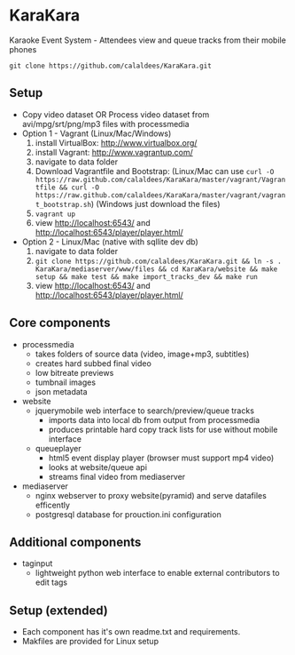 KaraKara
========

Karaoke Event System - Attendees view and queue tracks from their mobile phones

    git clone https://github.com/calaldees/KaraKara.git


Setup
-----

* Copy video dataset OR Process video dataset from avi/mpg/srt/png/mp3 files with processmedia
* Option 1 - Vagrant (Linux/Mac/Windows)
   1. install VirtualBox: <http://www.virtualbox.org/>
   2. install Vagrant: <http://www.vagrantup.com/>
   3. navigate to data folder
   4. Download Vagrantfile and Bootstrap: (Linux/Mac can use `curl -O https://raw.github.com/calaldees/KaraKara/master/vagrant/Vagrantfile && curl -O https://raw.github.com/calaldees/KaraKara/master/vagrant/vagrant_bootstrap.sh`) (Windows just download the files)
   5. `vagrant up`
   5. view <http://localhost:6543/> and <http://localhost:6543/player/player.html/>
* Option 2 - Linux/Mac (native with sqllite dev db)
   1. navigate to data folder
   2. `git clone https://github.com/calaldees/KaraKara.git && ln -s . KaraKara/mediaserver/www/files && cd KaraKara/website && make setup && make test && make import_tracks_dev && make run`
   3. view <http://localhost:6543/> and <http://localhost:6543/player/player.html/>



Core components
---------------

* processmedia
  * takes folders of source data (video, image+mp3, subtitles)
  * creates hard subbed final video
  * low bitreate previews
  * tumbnail images
  * json metadata
* website
  * jquerymobile web interface to search/preview/queue tracks
    * imports data into local db from output from processmedia
    * produces printable hard copy track lists for use without mobile interface
  * queueplayer
    * html5 event display player (browser must support mp4 video)
    * looks at website/queue api
    * streams final video from mediaserver
* mediaserver
  * nginx webserver to proxy website(pyramid) and serve datafiles efficently
  * postgresql database for prouction.ini configuration


Additional components
---------------------

* taginput
  * lightweight python web interface to enable external contributors to edit tags
 
 
Setup (extended)
----------------

* Each component has it's own readme.txt and requirements.
* Makfiles are provided for Linux setup

